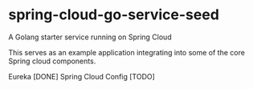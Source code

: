 # spring-cloud-go-service-seed
A Golang starter service running on Spring Cloud 

This serves as an example application integrating into some of the core Spring cloud components.

Eureka [DONE]
Spring Cloud Config [TODO]
